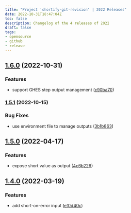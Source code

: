 ```yaml
---
title: "Project 'shortify-git-revision' | 2022 Releases"
date: 2022-10-31T18:47:04Z
toc: false
description: Changelog of the 4 releases of 2022
draft: false
tags:
- opensource
- github
- release
---
```

## [1.6.0](https://github.com/rlespinasse/shortify-git-revision/compare/v1.5.1...v1.6.0) (2022-10-31)


### Features

* support GHES step output management ([c90ba70](https://github.com/rlespinasse/shortify-git-revision/commit/c90ba7007ef6c152254d10b9f1a327966ab13077))



### [1.5.1](https://github.com/rlespinasse/shortify-git-revision/compare/v1.5.0...v1.5.1) (2022-10-15)


### Bug Fixes

* use environment file to manage outputs ([3b1b863](https://github.com/rlespinasse/shortify-git-revision/commit/3b1b863e54d4ecfdb4b86f8b76e9635a1e3fd595))



## [1.5.0](https://github.com/rlespinasse/shortify-git-revision/compare/v1.4.0...v1.5.0) (2022-04-17)


### Features

* expose short value as output ([4c6b226](https://github.com/rlespinasse/shortify-git-revision/commit/4c6b2268481563955f41ed7be3373fefaced1726))



## [1.4.0](https://github.com/rlespinasse/shortify-git-revision/compare/v1.3.0...v1.4.0) (2022-03-19)


### Features

* add short-on-error input ([ef0d40c](https://github.com/rlespinasse/shortify-git-revision/commit/ef0d40cdf6dcb5fc6a4df2b8c3acd6c3278f27f4))



